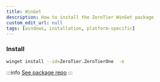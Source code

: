```yaml
---
title: WinGet
description: How to install the ZeroTier WinGet package
custom_edit_url: null
tags: [windows, installation, platform-specific]
---
```


### Install

```sh
winget install --id=ZeroTier.ZeroTierOne  -e
```

:::info
[See package repo](https://winstall.app/apps/ZeroTier.ZeroTierOne)
:::
